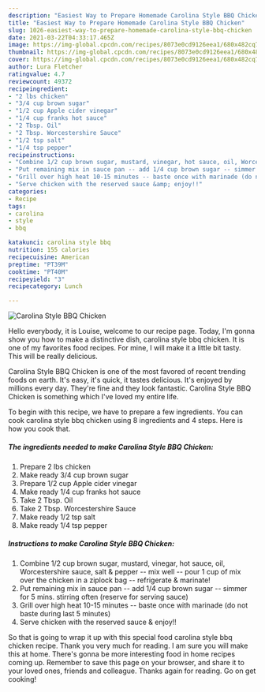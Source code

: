 ```yaml
---
description: "Easiest Way to Prepare Homemade Carolina Style BBQ Chicken"
title: "Easiest Way to Prepare Homemade Carolina Style BBQ Chicken"
slug: 1026-easiest-way-to-prepare-homemade-carolina-style-bbq-chicken
date: 2021-03-22T04:33:17.465Z
image: https://img-global.cpcdn.com/recipes/8073e0cd9126eea1/680x482cq70/carolina-style-bbq-chicken-recipe-main-photo.jpg
thumbnail: https://img-global.cpcdn.com/recipes/8073e0cd9126eea1/680x482cq70/carolina-style-bbq-chicken-recipe-main-photo.jpg
cover: https://img-global.cpcdn.com/recipes/8073e0cd9126eea1/680x482cq70/carolina-style-bbq-chicken-recipe-main-photo.jpg
author: Lura Fletcher
ratingvalue: 4.7
reviewcount: 49372
recipeingredient:
- "2 lbs chicken"
- "3/4 cup brown sugar"
- "1/2 cup Apple cider vinegar"
- "1/4 cup franks hot sauce"
- "2 Tbsp. Oil"
- "2 Tbsp. Worcestershire Sauce"
- "1/2 tsp salt"
- "1/4 tsp pepper"
recipeinstructions:
- "Combine 1/2 cup brown sugar, mustard, vinegar, hot sauce, oil, Worcestershire sauce, salt &amp; pepper -- mix well -- pour 1 cup of mix over the chicken in a ziplock bag -- refrigerate &amp; marinate!"
- "Put remaining mix in sauce pan -- add 1/4 cup brown sugar -- simmer for 5 mins. stirring often (reserve for serving sauce)"
- "Grill over high heat 10-15 minutes -- baste once with marinade (do not baste during last 5 minutes)"
- "Serve chicken with the reserved sauce &amp; enjoy!!"
categories:
- Recipe
tags:
- carolina
- style
- bbq

katakunci: carolina style bbq 
nutrition: 155 calories
recipecuisine: American
preptime: "PT39M"
cooktime: "PT40M"
recipeyield: "3"
recipecategory: Lunch

---
```



![Carolina Style BBQ Chicken](https://img-global.cpcdn.com/recipes/8073e0cd9126eea1/680x482cq70/carolina-style-bbq-chicken-recipe-main-photo.jpg)

Hello everybody, it is Louise, welcome to our recipe page. Today, I'm gonna show you how to make a distinctive dish, carolina style bbq chicken. It is one of my favorites food recipes. For mine, I will make it a little bit tasty. This will be really delicious.

Carolina Style BBQ Chicken is one of the most favored of recent trending foods on earth. It's easy, it's quick, it tastes delicious. It's enjoyed by millions every day. They're fine and they look fantastic. Carolina Style BBQ Chicken is something which I've loved my entire life.




To begin with this recipe, we have to prepare a few ingredients. You can cook carolina style bbq chicken using 8 ingredients and 4 steps. Here is how you cook that.

<!--inarticleads1-->

##### The ingredients needed to make Carolina Style BBQ Chicken:

1. Prepare 2 lbs chicken
1. Make ready 3/4 cup brown sugar
1. Prepare 1/2 cup Apple cider vinegar
1. Make ready 1/4 cup franks hot sauce
1. Take 2 Tbsp. Oil
1. Take 2 Tbsp. Worcestershire Sauce
1. Make ready 1/2 tsp salt
1. Make ready 1/4 tsp pepper




<!--inarticleads2-->

##### Instructions to make Carolina Style BBQ Chicken:

1. Combine 1/2 cup brown sugar, mustard, vinegar, hot sauce, oil, Worcestershire sauce, salt &amp; pepper -- mix well -- pour 1 cup of mix over the chicken in a ziplock bag -- refrigerate &amp; marinate!
1. Put remaining mix in sauce pan -- add 1/4 cup brown sugar -- simmer for 5 mins. stirring often (reserve for serving sauce)
1. Grill over high heat 10-15 minutes -- baste once with marinade (do not baste during last 5 minutes)
1. Serve chicken with the reserved sauce &amp; enjoy!!




So that is going to wrap it up with this special food carolina style bbq chicken recipe. Thank you very much for reading. I am sure you will make this at home. There's gonna be more interesting food in home recipes coming up. Remember to save this page on your browser, and share it to your loved ones, friends and colleague. Thanks again for reading. Go on get cooking!
